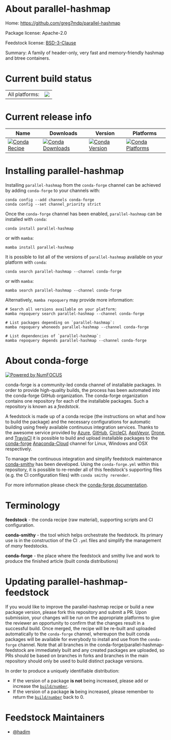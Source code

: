 About parallel-hashmap
======================

Home: https://github.com/greg7mdp/parallel-hashmap

Package license: Apache-2.0

Feedstock license: [BSD-3-Clause](https://github.com/conda-forge/parallel-hashmap-feedstock/blob/main/LICENSE.txt)

Summary: A family of header-only, very fast and memory-friendly hashmap and btree containers.

Current build status
====================


<table><tr><td>All platforms:</td>
    <td>
      <a href="https://dev.azure.com/conda-forge/feedstock-builds/_build/latest?definitionId=10624&branchName=main">
        <img src="https://dev.azure.com/conda-forge/feedstock-builds/_apis/build/status/parallel-hashmap-feedstock?branchName=main">
      </a>
    </td>
  </tr>
</table>

Current release info
====================

| Name | Downloads | Version | Platforms |
| --- | --- | --- | --- |
| [![Conda Recipe](https://img.shields.io/badge/recipe-parallel--hashmap-green.svg)](https://anaconda.org/conda-forge/parallel-hashmap) | [![Conda Downloads](https://img.shields.io/conda/dn/conda-forge/parallel-hashmap.svg)](https://anaconda.org/conda-forge/parallel-hashmap) | [![Conda Version](https://img.shields.io/conda/vn/conda-forge/parallel-hashmap.svg)](https://anaconda.org/conda-forge/parallel-hashmap) | [![Conda Platforms](https://img.shields.io/conda/pn/conda-forge/parallel-hashmap.svg)](https://anaconda.org/conda-forge/parallel-hashmap) |

Installing parallel-hashmap
===========================

Installing `parallel-hashmap` from the `conda-forge` channel can be achieved by adding `conda-forge` to your channels with:

```
conda config --add channels conda-forge
conda config --set channel_priority strict
```

Once the `conda-forge` channel has been enabled, `parallel-hashmap` can be installed with `conda`:

```
conda install parallel-hashmap
```

or with `mamba`:

```
mamba install parallel-hashmap
```

It is possible to list all of the versions of `parallel-hashmap` available on your platform with `conda`:

```
conda search parallel-hashmap --channel conda-forge
```

or with `mamba`:

```
mamba search parallel-hashmap --channel conda-forge
```

Alternatively, `mamba repoquery` may provide more information:

```
# Search all versions available on your platform:
mamba repoquery search parallel-hashmap --channel conda-forge

# List packages depending on `parallel-hashmap`:
mamba repoquery whoneeds parallel-hashmap --channel conda-forge

# List dependencies of `parallel-hashmap`:
mamba repoquery depends parallel-hashmap --channel conda-forge
```


About conda-forge
=================

[![Powered by
NumFOCUS](https://img.shields.io/badge/powered%20by-NumFOCUS-orange.svg?style=flat&colorA=E1523D&colorB=007D8A)](https://numfocus.org)

conda-forge is a community-led conda channel of installable packages.
In order to provide high-quality builds, the process has been automated into the
conda-forge GitHub organization. The conda-forge organization contains one repository
for each of the installable packages. Such a repository is known as a *feedstock*.

A feedstock is made up of a conda recipe (the instructions on what and how to build
the package) and the necessary configurations for automatic building using freely
available continuous integration services. Thanks to the awesome service provided by
[Azure](https://azure.microsoft.com/en-us/services/devops/), [GitHub](https://github.com/),
[CircleCI](https://circleci.com/), [AppVeyor](https://www.appveyor.com/),
[Drone](https://cloud.drone.io/welcome), and [TravisCI](https://travis-ci.com/)
it is possible to build and upload installable packages to the
[conda-forge](https://anaconda.org/conda-forge) [Anaconda-Cloud](https://anaconda.org/)
channel for Linux, Windows and OSX respectively.

To manage the continuous integration and simplify feedstock maintenance
[conda-smithy](https://github.com/conda-forge/conda-smithy) has been developed.
Using the ``conda-forge.yml`` within this repository, it is possible to re-render all of
this feedstock's supporting files (e.g. the CI configuration files) with ``conda smithy rerender``.

For more information please check the [conda-forge documentation](https://conda-forge.org/docs/).

Terminology
===========

**feedstock** - the conda recipe (raw material), supporting scripts and CI configuration.

**conda-smithy** - the tool which helps orchestrate the feedstock.
                   Its primary use is in the construction of the CI ``.yml`` files
                   and simplify the management of *many* feedstocks.

**conda-forge** - the place where the feedstock and smithy live and work to
                  produce the finished article (built conda distributions)


Updating parallel-hashmap-feedstock
===================================

If you would like to improve the parallel-hashmap recipe or build a new
package version, please fork this repository and submit a PR. Upon submission,
your changes will be run on the appropriate platforms to give the reviewer an
opportunity to confirm that the changes result in a successful build. Once
merged, the recipe will be re-built and uploaded automatically to the
`conda-forge` channel, whereupon the built conda packages will be available for
everybody to install and use from the `conda-forge` channel.
Note that all branches in the conda-forge/parallel-hashmap-feedstock are
immediately built and any created packages are uploaded, so PRs should be based
on branches in forks and branches in the main repository should only be used to
build distinct package versions.

In order to produce a uniquely identifiable distribution:
 * If the version of a package **is not** being increased, please add or increase
   the [``build/number``](https://docs.conda.io/projects/conda-build/en/latest/resources/define-metadata.html#build-number-and-string).
 * If the version of a package **is** being increased, please remember to return
   the [``build/number``](https://docs.conda.io/projects/conda-build/en/latest/resources/define-metadata.html#build-number-and-string)
   back to 0.

Feedstock Maintainers
=====================

* [@hadim](https://github.com/hadim/)


